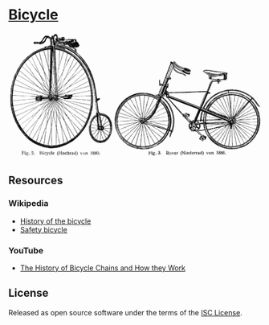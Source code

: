 # [Bicycle](https://en.wikipedia.org/wiki/Bicycle)

[![Drawings of a penny farthing and a safety bicycle](/img/early-bicycles.png)](https://commons.wikimedia.org/wiki/File:L-Hochrad.png)

## Resources

### Wikipedia
- [History of the bicycle](https://en.wikipedia.org/wiki/History_of_the_bicycle)
- [Safety bicycle](https://en.wikipedia.org/wiki/Safety_bicycle)

### YouTube
- [The History of Bicycle Chains and How they Work](https://youtu.be/FfZAfdLDcSs)

## License
Released as open source software under the terms of the [ISC License](https://en.wikipedia.org/wiki/ISC_license).
